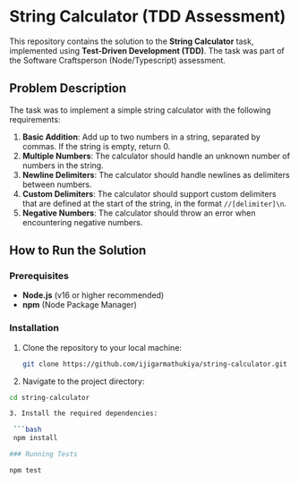 # String Calculator (TDD Assessment)

This repository contains the solution to the **String Calculator** task, implemented using **Test-Driven Development (TDD)**. The task was part of the Software Craftsperson (Node/Typescript) assessment.

## Problem Description

The task was to implement a simple string calculator with the following requirements:

1. **Basic Addition**: Add up to two numbers in a string, separated by commas. If the string is empty, return 0.
2. **Multiple Numbers**: The calculator should handle an unknown number of numbers in the string.
3. **Newline Delimiters**: The calculator should handle newlines as delimiters between numbers.
4. **Custom Delimiters**: The calculator should support custom delimiters that are defined at the start of the string, in the format `//[delimiter]\n`.
5. **Negative Numbers**: The calculator should throw an error when encountering negative numbers.

## How to Run the Solution

### Prerequisites

- **Node.js** (v16 or higher recommended)
- **npm** (Node Package Manager)

### Installation

1. Clone the repository to your local machine:

   ```bash
   git clone https://github.com/ijigarmathukiya/string-calculator.git

2. Navigate to the project directory:

  ```bash
  cd string-calculator

3. Install the required dependencies:

   ```bash
   npm install

### Running Tests

npm test


